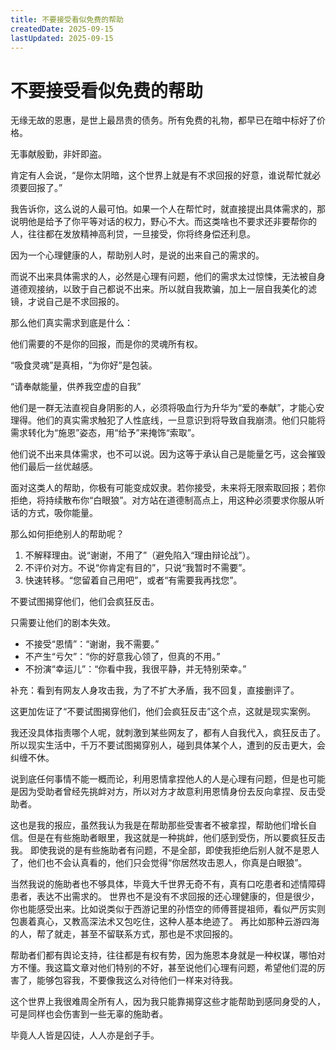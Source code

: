 ```yaml
---
title: 不要接受看似免费的帮助
createdDate: 2025-09-15
lastUpdated: 2025-09-15
---
```

# 不要接受看似免费的帮助

无缘无故的恩惠，是世上最昂贵的债务。所有免费的礼物，都早已在暗中标好了价格。

无事献殷勤，非奸即盗。

肯定有人会说，“是你太阴暗，这个世界上就是有不求回报的好意，谁说帮忙就必须要回报了。”

我告诉你，这么说的人最可怕。如果一个人在帮忙时，就直接提出具体需求的，那说明他是给予了你平等对话的权力，野心不大。而这类啥也不要求还非要帮你的人，往往都在发放精神高利贷，一旦接受，你将终身偿还利息。

因为一个心理健康的人，帮助别人时，是说的出来自己的需求的。

而说不出来具体需求的人，必然是心理有问题，他们的需求太过惊悚，无法被自身道德观接纳，以致于自己都说不出来。所以就自我欺骗，加上一层自我美化的滤镜，才说自己是不求回报的。

那么他们真实需求到底是什么：

他们需要的不是你的回报，而是你的灵魂所有权。

“吸食灵魂”是真相，“为你好”是包装。

“请奉献能量，供养我空虚的自我”

他们是一群无法直视自身阴影的人，必须将吸血行为升华为“爱的奉献”，才能心安理得。他们的真实需求触犯了人性底线，一旦意识到将导致自我崩溃。他们只能将需求转化为“施恩”姿态，用“给予”来掩饰“索取”。

他们说不出来具体需求，也不可以说。因为这等于承认自己是能量乞丐，这会摧毁他们最后一丝优越感。

面对这类人的帮助，你极有可能变成奴隶。若你接受，未来将无限索取回报；若你拒绝，将持续散布你“白眼狼”。对方站在道德制高点上，用这种必须要求你服从听话的方式，吸你能量。

那么如何拒绝别人的帮助呢？

1. 不解释理由。说“谢谢，不用了”（避免陷入“理由辩论战”）。
2. 不评价对方。不说“你肯定有目的”，只说“我暂时不需要”。
3. 快速转移。“您留着自己用吧”，或者“有需要我再找您”。

不要试图揭穿他们，他们会疯狂反击。

只需要让他们的剧本失效。

- 不接受“恩情”：“谢谢，我不需要。”
- 不产生“亏欠”：“你的好意我心领了，但真的不用。”
- 不扮演“幸运儿”：“你看中我，我很平静，并无特别荣幸。”

补充：看到有网友人身攻击我，为了不扩大矛盾，我不回复，直接删评了。

这更加佐证了“不要试图揭穿他们，他们会疯狂反击”这个点，这就是现实案例。

我还没具体指责哪个人呢，就刺激到某些网友了，都有人自我代入，疯狂反击了。所以现实生活中，千万不要试图揭穿别人，碰到具体某个人，遭到的反击更大，会纠缠不休。

说到底任何事情不能一概而论，利用恩情拿捏他人的人是心理有问题，但是也可能是因为受助者曾经先挑衅对方，所以对方才故意利用恩情身份去反向拿捏、反击受助者。

这也是我的报应，虽然我认为我是在帮助那些受害者不被拿捏，帮助他们增长自信。但是在有些施助者眼里，我这就是一种挑衅，他们感到受伤，所以要疯狂反击我。
即使我说的是有些施助者有问题，不是全部，即使我拒绝后别人就不是恩人了，他们也不会认真看的，他们只会觉得“你居然攻击恩人，你真是白眼狼”。

当然我说的施助者也不够具体，毕竟大千世界无奇不有，真有口吃患者和述情障碍患者，表达不出需求的。
世界也不是没有不求回报的还心理健康的，但是很少，你也能感受出来。比如说类似于西游记里的孙悟空的师傅菩提祖师，看似严厉实则包裹着真心，又教高深法术又包吃住，这种人基本绝迹了。
再比如那种云游四海的人，帮了就走，甚至不留联系方式，那也是不求回报的。

帮助者们都有舆论支持，往往都是有权有势，因为施恩本身就是一种权谋，哪怕对方不懂。我这篇文章对他们特别的不好，甚至说他们心理有问题，希望他们混的厉害了，能够包容我，不要像我这么对待他们一样来对待我。

这个世界上我很难周全所有人，因为我只能靠揭穿这些才能帮助到感同身受的人，可是同样也会伤害到一些无辜的施助者。

毕竟人人皆是囚徒，人人亦是刽子手。
